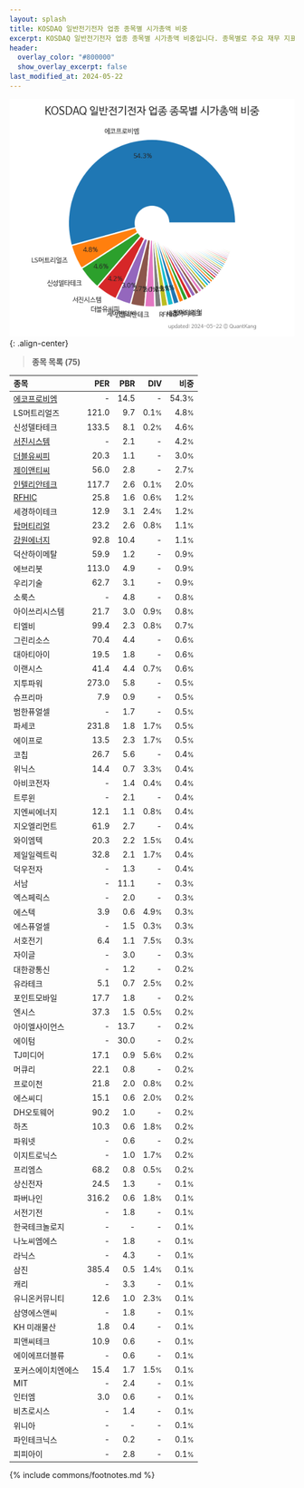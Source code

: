 ```yaml
---
layout: splash
title: KOSDAQ 일반전기전자 업종 종목별 시가총액 비중
excerpt: KOSDAQ 일반전기전자 업종 종목별 시가총액 비중입니다. 종목별로 주요 재무 지표를 함께 표시합니다.
header:
  overlay_color: "#800000"
  show_overlay_excerpt: false
last_modified_at: 2024-05-22
---
```



![KOSDAQ 일반전기전자 업종 종목별 시가총액 비중](/stats/sector/images/kosdaq_업종_일반전기전자_종목.png){: .align-center}


> **종목 목록 (75)**<a id="list"></a>

| **종목** | **PER** | **PBR** | **DIV** | **비중** |
| :------- | ------: | ------: | ------: | -------: |
| [에코프로비엠](/247540/) | - | 14.5 | - | 54.3<small>%</small> |
| LS머트리얼즈 | 121.0 | 9.7 | 0.1<small>%</small> | 4.8<small>%</small> |
| 신성델타테크 | 133.5 | 8.1 | 0.2<small>%</small> | 4.6<small>%</small> |
| [서진시스템](/178320/) | - | 2.1 | - | 4.2<small>%</small> |
| [더블유씨피](/393890/) | 20.3 | 1.1 | - | 3.0<small>%</small> |
| [제이앤티씨](/204270/) | 56.0 | 2.8 | - | 2.7<small>%</small> |
| [인텔리안테크](/189300/) | 117.7 | 2.6 | 0.1<small>%</small> | 2.0<small>%</small> |
| [RFHIC](/218410/) | 25.8 | 1.6 | 0.6<small>%</small> | 1.2<small>%</small> |
| 세경하이테크 | 12.9 | 3.1 | 2.4<small>%</small> | 1.2<small>%</small> |
| [탑머티리얼](/360070/) | 23.2 | 2.6 | 0.8<small>%</small> | 1.1<small>%</small> |
| [강원에너지](/114190/) | 92.8 | 10.4 | - | 1.1<small>%</small> |
| 덕산하이메탈 | 59.9 | 1.2 | - | 0.9<small>%</small> |
| 에브리봇 | 113.0 | 4.9 | - | 0.9<small>%</small> |
| 우리기술 | 62.7 | 3.1 | - | 0.9<small>%</small> |
| 소룩스 | - | 4.8 | - | 0.8<small>%</small> |
| 아이쓰리시스템 | 21.7 | 3.0 | 0.9<small>%</small> | 0.8<small>%</small> |
| 티엘비 | 99.4 | 2.3 | 0.8<small>%</small> | 0.7<small>%</small> |
| 그린리소스 | 70.4 | 4.4 | - | 0.6<small>%</small> |
| 대아티아이 | 19.5 | 1.8 | - | 0.6<small>%</small> |
| 이랜시스 | 41.4 | 4.4 | 0.7<small>%</small> | 0.6<small>%</small> |
| 지투파워 | 273.0 | 5.8 | - | 0.5<small>%</small> |
| 슈프리마 | 7.9 | 0.9 | - | 0.5<small>%</small> |
| 범한퓨얼셀 | - | 1.7 | - | 0.5<small>%</small> |
| 파세코 | 231.8 | 1.8 | 1.7<small>%</small> | 0.5<small>%</small> |
| 에이프로 | 13.5 | 2.3 | 1.7<small>%</small> | 0.5<small>%</small> |
| 코칩 | 26.7 | 5.6 | - | 0.4<small>%</small> |
| 위닉스 | 14.4 | 0.7 | 3.3<small>%</small> | 0.4<small>%</small> |
| 아비코전자 | - | 1.4 | 0.4<small>%</small> | 0.4<small>%</small> |
| 트루윈 | - | 2.1 | - | 0.4<small>%</small> |
| 지엔씨에너지 | 12.1 | 1.1 | 0.8<small>%</small> | 0.4<small>%</small> |
| 지오엘리먼트 | 61.9 | 2.7 | - | 0.4<small>%</small> |
| 와이엠텍 | 20.3 | 2.2 | 1.5<small>%</small> | 0.4<small>%</small> |
| 제일일렉트릭 | 32.8 | 2.1 | 1.7<small>%</small> | 0.4<small>%</small> |
| 덕우전자 | - | 1.3 | - | 0.4<small>%</small> |
| 서남 | - | 11.1 | - | 0.3<small>%</small> |
| 엑스페릭스 | - | 2.0 | - | 0.3<small>%</small> |
| 에스텍 | 3.9 | 0.6 | 4.9<small>%</small> | 0.3<small>%</small> |
| 에스퓨얼셀 | - | 1.5 | 0.3<small>%</small> | 0.3<small>%</small> |
| 서호전기 | 6.4 | 1.1 | 7.5<small>%</small> | 0.3<small>%</small> |
| 자이글 | - | 3.0 | - | 0.3<small>%</small> |
| 대한광통신 | - | 1.2 | - | 0.2<small>%</small> |
| 유라테크 | 5.1 | 0.7 | 2.5<small>%</small> | 0.2<small>%</small> |
| 포인트모바일 | 17.7 | 1.8 | - | 0.2<small>%</small> |
| 엔시스 | 37.3 | 1.5 | 0.5<small>%</small> | 0.2<small>%</small> |
| 아이엘사이언스 | - | 13.7 | - | 0.2<small>%</small> |
| 에이텀 | - | 30.0 | - | 0.2<small>%</small> |
| TJ미디어 | 17.1 | 0.9 | 5.6<small>%</small> | 0.2<small>%</small> |
| 머큐리 | 22.1 | 0.8 | - | 0.2<small>%</small> |
| 프로이천 | 21.8 | 2.0 | 0.8<small>%</small> | 0.2<small>%</small> |
| 에스씨디 | 15.1 | 0.6 | 2.0<small>%</small> | 0.2<small>%</small> |
| DH오토웨어 | 90.2 | 1.0 | - | 0.2<small>%</small> |
| 하츠 | 10.3 | 0.6 | 1.8<small>%</small> | 0.2<small>%</small> |
| 파워넷 | - | 0.6 | - | 0.2<small>%</small> |
| 이지트로닉스 | - | 1.0 | 1.7<small>%</small> | 0.2<small>%</small> |
| 프리엠스 | 68.2 | 0.8 | 0.5<small>%</small> | 0.2<small>%</small> |
| 상신전자 | 24.5 | 1.3 | - | 0.1<small>%</small> |
| 파버나인 | 316.2 | 0.6 | 1.8<small>%</small> | 0.1<small>%</small> |
| 서전기전 | - | 1.8 | - | 0.1<small>%</small> |
| 한국테크놀로지 | - | - | - | 0.1<small>%</small> |
| 나노씨엠에스 | - | 1.8 | - | 0.1<small>%</small> |
| 라닉스 | - | 4.3 | - | 0.1<small>%</small> |
| 삼진 | 385.4 | 0.5 | 1.4<small>%</small> | 0.1<small>%</small> |
| 캐리 | - | 3.3 | - | 0.1<small>%</small> |
| 유니온커뮤니티 | 12.6 | 1.0 | 2.3<small>%</small> | 0.1<small>%</small> |
| 삼영에스앤씨 | - | 1.8 | - | 0.1<small>%</small> |
| KH 미래물산 | 1.8 | 0.4 | - | 0.1<small>%</small> |
| 피앤씨테크 | 10.9 | 0.6 | - | 0.1<small>%</small> |
| 에이에프더블류 | - | 0.6 | - | 0.1<small>%</small> |
| 포커스에이치엔에스 | 15.4 | 1.7 | 1.5<small>%</small> | 0.1<small>%</small> |
| MIT | - | 2.4 | - | 0.1<small>%</small> |
| 인터엠 | 3.0 | 0.6 | - | 0.1<small>%</small> |
| 비츠로시스 | - | 1.4 | - | 0.1<small>%</small> |
| 위니아 | - | - | - | 0.1<small>%</small> |
| 파인테크닉스 | - | 0.2 | - | 0.1<small>%</small> |
| 피피아이 | - | 2.8 | - | 0.1<small>%</small> |

{% include commons/footnotes.md %}